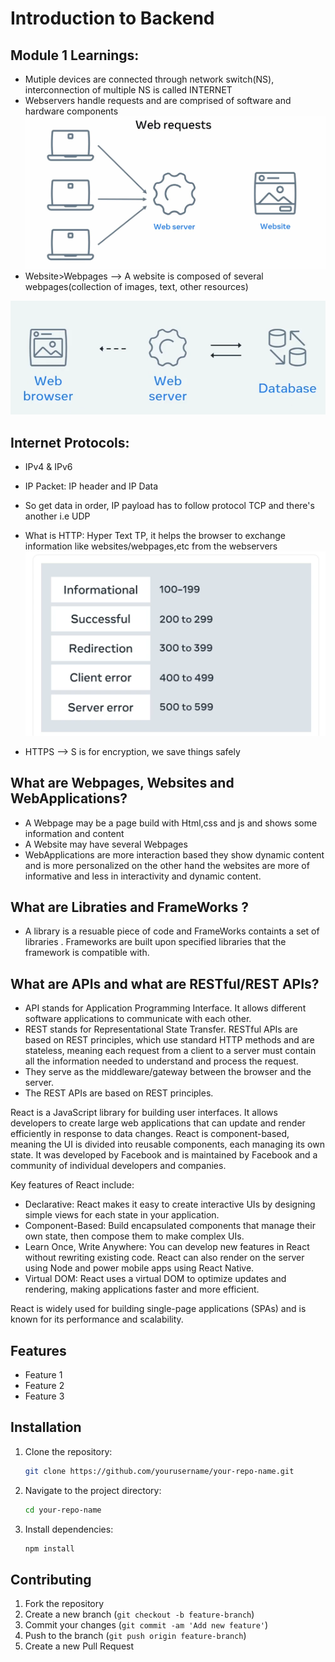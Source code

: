 # Introduction to Backend

## Module 1 Learnings:
- Mutiple devices are connected through network switch(NS), interconnection of multiple NS is called INTERNET
- Webservers handle requests and are comprised of software and hardware components 
![Image](images\image.png)
- Website>Webpages --> A website is composed of several webpages(collection of images, text, other resources)

![Image](images\image2.png)

## Internet Protocols:
- IPv4 & IPv6 
- IP Packet: IP header and IP Data
- So get data in order, IP payload has to follow protocol TCP and there's another i.e UDP

- What is HTTP: Hyper Text TP, it helps the browser to exchange information like websites/webpages,etc from the webservers 
![Image](images\image3.png)

- HTTPS --> S is for encryption, we save things safely

## What are Webpages, Websites and WebApplications? 

- A Webpage may be a page build with Html,css and js and shows some information and content
- A Website may have several Webpages
- WebApplications are more interaction based they show dynamic content and is more personalized on the other hand the websites are more of informative and less in interactivity and dynamic content. 

## What are Libraties and FrameWorks ? 
- A library is a resuable piece of code and FrameWorks containts a set of libraries . Frameworks are built upon specified libraries that the framework is compatible with.

## What are APIs and what are RESTful/REST APIs?

- API stands for Application Programming Interface. It allows different software applications to communicate with each other.
- REST stands for Representational State Transfer. RESTful APIs are based on REST principles, which use standard HTTP methods and are stateless, meaning each request from a client to a server must contain all the information needed to understand and process the request.
- They serve as the middleware/gateway between the browser and the server.
- The REST APIs are based on REST principles.

React is a JavaScript library for building user interfaces. It allows developers to create large web applications that can update and render efficiently in response to data changes. React is component-based, meaning the UI is divided into reusable components, each managing its own state. It was developed by Facebook and is maintained by Facebook and a community of individual developers and companies.

Key features of React include:
- Declarative: React makes it easy to create interactive UIs by designing simple views for each state in your application.
- Component-Based: Build encapsulated components that manage their own state, then compose them to make complex UIs.
- Learn Once, Write Anywhere: You can develop new features in React without rewriting existing code. React can also render on the server using Node and power mobile apps using React Native.
- Virtual DOM: React uses a virtual DOM to optimize updates and rendering, making applications faster and more efficient.

React is widely used for building single-page applications (SPAs) and is known for its performance and scalability.



















## Features
- Feature 1
- Feature 2
- Feature 3

## Installation
1. Clone the repository:
    ```bash
    git clone https://github.com/yourusername/your-repo-name.git
    ```
2. Navigate to the project directory:
    ```bash
    cd your-repo-name
    ```
3. Install dependencies:
    ```bash
    npm install
    ```




## Contributing
1. Fork the repository
2. Create a new branch (`git checkout -b feature-branch`)
3. Commit your changes (`git commit -am 'Add new feature'`)
4. Push to the branch (`git push origin feature-branch`)
5. Create a new Pull Request

